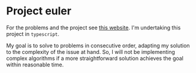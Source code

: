 # Project euler

For the problems and the project see [this website](https://projecteuler.net/).
I'm undertaking this project in `typescript`.

My goal is to solve to problems in consecutive order, adapting my solution to the complexity of the issue at hand.
So, I will not be implementing complex algorithms if a more straightforward solution achieves the goal within reasonable time.